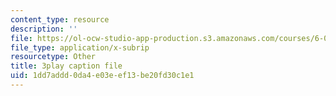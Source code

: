 ```yaml
---
content_type: resource
description: ''
file: https://ol-ocw-studio-app-production.s3.amazonaws.com/courses/6-00sc-introduction-to-computer-science-and-programming-spring-2011/1dd7addd0da4e03eef13be20fd30c1e1_miw2CiKp1r0.srt
file_type: application/x-subrip
resourcetype: Other
title: 3play caption file
uid: 1dd7addd-0da4-e03e-ef13-be20fd30c1e1
---
```

